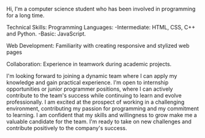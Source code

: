 Hi, I'm a computer science student who has been involved in programming for a long time.

Technical Skills:
Programming Languages: 
  -Intermediate: HTML, CSS, C++ and Python.
  -Basic: JavaScript.

Web Development: Familiarity with creating responsive and stylized web pages

Collaboration: Experience in teamwork during academic projects.

I'm looking forward to joining a dynamic team where I can apply my knowledge and gain practical experience. I'm open to internship opportunities or junior programmer positions, where I can actively contribute to the team's success while continuing to learn and evolve professionally.
I am excited at the prospect of working in a challenging environment, contributing my passion for programming and my commitment to learning. I am confident that my skills and willingness to grow make me a valuable candidate for the team. I'm ready to take on new challenges and contribute positively to the company's success.
